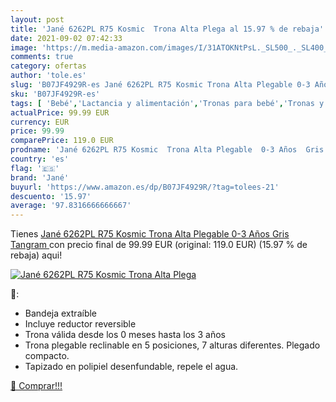 ```yaml
---
layout: post
title: 'Jané 6262PL R75 Kosmic  Trona Alta Plega al 15.97 % de rebaja'
date: 2021-09-02 07:42:33
image: 'https://m.media-amazon.com/images/I/31ATOKNtPsL._SL500_._SL400_.jpg'
comments: true
category: ofertas
author: 'tole.es'
slug: 'B07JF4929R-es Jané 6262PL R75 Kosmic Trona Alta Plegable 0-3 Años Gris...'
sku: 'B07JF4929R-es'
tags: [ 'Bebé','Lactancia y alimentación','Tronas para bebé','Tronas y asientos','jané','trona', ]
actualPrice: 99.99 EUR
currency: EUR
price: 99.99
comparePrice: 119.0 EUR
prodname: 'Jané 6262PL R75 Kosmic  Trona Alta Plegable  0-3 Años  Gris  Tangram '
country: 'es'
flag: '🇪🇸'
brand: 'Jané'
buyurl: 'https://www.amazon.es/dp/B07JF4929R/?tag=tolees-21'
descuento: '15.97'
average: '97.8316666666667'
---
```


Tienes [Jané 6262PL R75 Kosmic  Trona Alta Plegable  0-3 Años  Gris  Tangram ](https://www.amazon.es/dp/B07JF4929R/?tag=tolees-21) con precio final de  99.99 EUR (original: 119.0 EUR) (15.97 %  de rebaja) aqui!

[![Jané 6262PL R75 Kosmic  Trona Alta Plega](https://m.media-amazon.com/images/I/31ATOKNtPsL._SL500_._SL400_.jpg)](https://www.amazon.es/dp/B07JF4929R/?tag=tolees-21)

🔎:

- Bandeja extraíble
- Incluye reductor reversible
- Trona válida desde los 0 meses hasta los 3 años
- Trona plegable reclinable en 5 posiciones, 7 alturas diferentes. Plegado compacto.
- Tapizado en polipiel desenfundable, repele el agua.

[🛒 Comprar!!!](https://www.amazon.es/dp/B07JF4929R/?tag=tolees-21)
